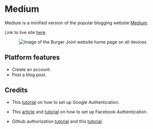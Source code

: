 # Medium
Medium is a minified version of the popular blogging website [Medium](https://medium.com/).

Link to live site [here](https://medium-1ra6.onrender.com).
<p align="center">
<img src="https://res.cloudinary.com/dnbbm9vzi/image/upload/v1729362339/Screenshot_2024-10-19_at_7.25.15_PM_lpnxmu.png" width="auto" height="auto" alt="image of the Burger Joint website home page on all devices"></p>

## Platform features
* Create an account.
* Post a blog post.


## Credits

* This [tutorial](https://www.youtube.com/watch?v=56w8p0goIfs) on how to set up Google Authentication.

* This [article](https://medium.com/geekculture/django-social-authentication-sign-in-with-facebook-eb52c384e1d) and [tutorial](https://www.youtube.com/watch?v=waVBRjqDKyA) on how to set up Facebook Authentication.

* Github authorization [tutorial](https://python.plainenglish.io/django-allauth-a-guide-to-enabling-social-logins-with-github-f820239fb73f) and this [tutorial](https://www.freecodecamp.org/news/set-up-github-oauth-on-django-for-user-authentication/).
